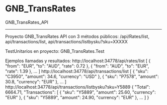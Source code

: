 # GNB_TransRates
GNB_TransRates_API

***
Proyecto GNB_TransRates API con 3 métodos públicos: /api/Rates/list, api/transactions/list, api/transactions/listbysku?sku=XXXXX

TestUnitarios en proyecto: GNB_TransRates.Test

Ejemplos llamadas y resultados:
http://localhost:34778/api/rates/list
[
  {
    "from": "EUR",
    "to": "AUD",
    "rate": 0.72
  },
  {
    "from": "AUD",
    "to": "EUR",
    "rate": 1.39
  },
  ...
]
http://localhost:34778/api/transactions/list
[
  {
    "sku": "C3950",
    "amount": 34.6,
    "currency": "USD"
  },
  {
    "sku": "P7578",
    "amount": 30.8,
    "currency": "EUR"
  },
  ...
]
http://localhost:34778/api/transactions/listbysku?sku=Y5889
{
  "Total": 6664.71,
  "Transactions": [
    {
      "sku": "Y5889",
      "amount": 25.60,
      "currency": "EUR"
    },
    {
      "sku": "Y5889",
      "amount": 24.90,
      "currency": "EUR"
    },
    ...
  ]
}
